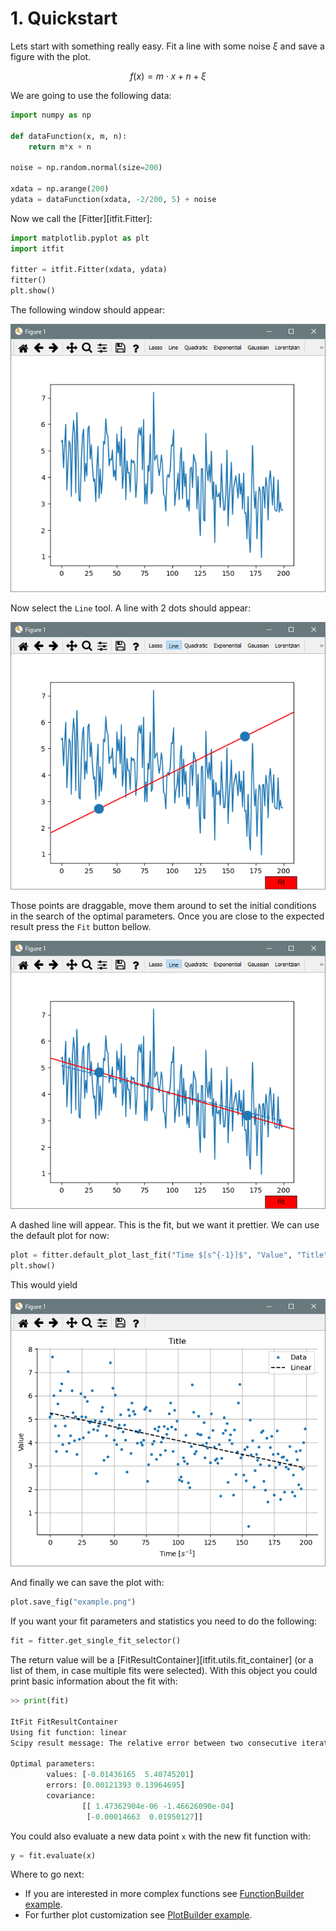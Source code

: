 <!-- Copyright 2023 Unai Lería Fortea & Pablo Vizcaíno García

Licensed under the Apache License, Version 2.0 (the "License");
you may not use this file except in compliance with the License.
You may obtain a copy of the License at

http://www.apache.org/licenses/LICENSE-2.0

Unless required by applicable law or agreed to in writing, software
distributed under the License is distributed on an "AS IS" BASIS,
WITHOUT WARRANTIES OR CONDITIONS OF ANY KIND, either express or implied.
See the License for the specific language governing permissions and
limitations under the License. -->

# 1. Quickstart

Lets start with something really easy. Fit a line with some noise $\xi$ and save a figure with the plot. 

$$
f(x) = m\cdot x + n + \xi
$$

We are going to use the following data:
```py
import numpy as np

def dataFunction(x, m, n):
    return m*x + n

noise = np.random.normal(size=200)

xdata = np.arange(200)
ydata = dataFunction(xdata, -2/200, 5) + noise
```

Now we call the [Fitter][itfit.Fitter]:
```py
import matplotlib.pyplot as plt
import itfit

fitter = itfit.Fitter(xdata, ydata)
fitter()
plt.show()
```
The following window should appear:

![image](../images/quickstart-1.PNG)

Now select the `Line` tool. A line with 2 dots should appear:

![image](../images/quickstart-2.PNG)

Those points are draggable, move them around to set the initial conditions in the search of the optimal parameters. Once you are close to the expected result press the `Fit` button bellow.

![image](../images/quickstart-3.PNG)

A dashed line will appear. This is the fit, but we want it prettier. We can use the default plot for now:

```py
plot = fitter.default_plot_last_fit("Time $[s^{-1}]$", "Value", "Title")
plt.show()
```
This would yield

![image](../images/quickstart-4.PNG)

And finally we can save the plot with:
```py
plot.save_fig("example.png")
```

If you want your fit parameters and statistics you need to do the following:

```py
fit = fitter.get_single_fit_selector()
```
The return value will be a [FitResultContainer][itfit.utils.fit_container] (or a list of them, in case multiple fits were selected). With this object you could print basic information about the fit with:

```py
>> print(fit)

ItFit FitResultContainer
Using fit function: linear
Scipy result message: The relative error between two consecutive iterates is at most 0.000000

Optimal parameters: 
        values: [-0.01436165  5.40745201]
        errors: [0.00121393 0.13964695]
        covariance:
                [[ 1.47362904e-06 -1.46626090e-04]
                 [-0.00014663  0.01950127]]
```

You could also evaluate a new data point `x` with the new fit function with:
```py
y = fit.evaluate(x)
```

Where to go next:

* If you are interested in more complex functions see [FunctionBuilder example](2-fitting-function-builder.md).
* For further plot customization see [PlotBuilder example](3-plot-builder.md). 